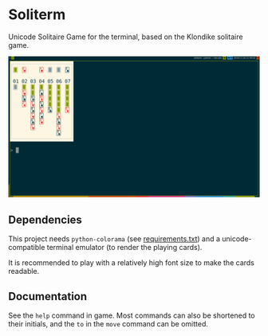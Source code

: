 # Soliterm

Unicode Solitaire Game for the terminal, based on the Klondike solitaire game.

![soliterm screenshot](/screenshots/soliterm.png)

## Dependencies

This project needs `python-colorama` (see [requirements.txt](/requirements.txt))
and a unicode-compatible terminal emulator (to render the playing cards).

It is recommended to play with a relatively high font size to make the cards
readable.

## Documentation

See the `help` command in game. Most commands can also be shortened to their
initials, and the `to` in the `move` command can be omitted.
